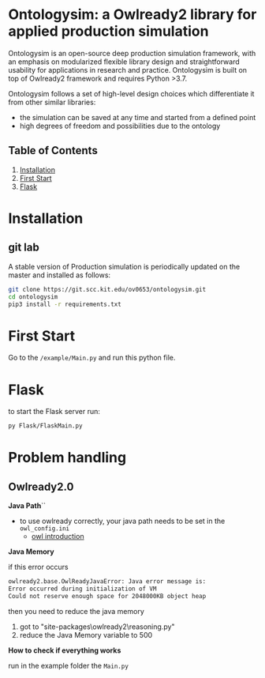 Ontologysim: a Owlready2 library for applied production simulation
=====================================================================

Ontologysim is an open-source deep production simulation framework, with an emphasis on modularized flexible library design and straightforward usability for applications in research and practice. Ontologysim is built on top of Owlready2 framework and requires Python >3.7.

Ontologysim follows a set of high-level design choices which differentiate it from other similar libraries:

* the simulation can be saved at any time and started from a defined point
* high degrees of freedom and possibilities due to the ontology

## Table of Contents
1. [Installation](#installation)
2. [First Start](#first-start)
3. [Flask](#flask)


Installation
==============

git lab
-----------

A stable version of Production simulation is periodically updated on the master and installed as follows:

````bash
git clone https://git.scc.kit.edu/ov0653/ontologysim.git
cd ontologysim
pip3 install -r requirements.txt
````



First Start
===============

Go to the ``/example/Main.py`` and run this python file.

Flask
==============

to start the Flask server run:

````bash
py Flask/FlaskMain.py
````


Problem handling
==================

Owlready2.0
---------------
**Java Path**``

* to use owlready correctly, your java path needs to be set in the ``owl_config.ini`` 
    * [owl introduction](../configs/owl/owl_config)

**Java Memory**

if this error occurs

````bash
owlready2.base.OwlReadyJavaError: Java error message is:
Error occurred during initialization of VM
Could not reserve enough space for 2048000KB object heap
````

then you need to reduce the java memory

1. got to "site-packages\owlready2\reasoning.py"
2. reduce the Java Memory variable to 500


**How to check if everything works**

run in the example folder the `Main.py`